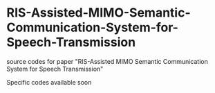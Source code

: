 # RIS-Assisted-MIMO-Semantic-Communication-System-for-Speech-Transmission
source codes for paper "RIS-Assisted MIMO Semantic Communication System for Speech Transmission"

Specific codes available soon
